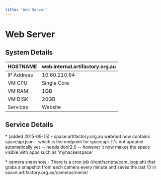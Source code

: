```yaml
---
title: "Web Server"
---
```

# Web Server

## System Details

| HOSTNAME   | web.internal.artifactory.org.au |
|------------|---------------------------------|
| IP Address | 10.60.210.64                    |
| VM CPU     | Single Core                     |
| VM RAM     | 1GB                             |
| VM DISK    | 20GB                            |
| Services   | Website                         |

## Service Details

\* (added 2015-09-15) - space.artifactory.org.au webroot now contains spaceapi.json - which is the endpoint for spaceapi. It's not updated automatically yet -- needs door2.0 -- however it now makes the space visible with apps such as 'myhackerspace'

\* camera snapshots - There is a cron job (/root/scripts/cam_loop.sh) that grabs a snapshot from each camera every minute and saves the last 10 in space.artifactory.org.au/cameras/name/
